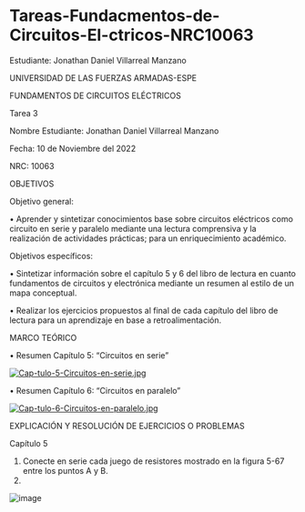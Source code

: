 # Tareas-Fundacmentos-de-Circuitos-El-ctricos-NRC10063
Estudiante: Jonathan Daniel Villarreal Manzano

UNIVERSIDAD DE LAS FUERZAS ARMADAS-ESPE

FUNDAMENTOS DE CIRCUITOS ELÉCTRICOS	

Tarea 3

Nombre Estudiante: Jonathan Daniel Villarreal Manzano

Fecha: 10 de Noviembre del 2022

NRC: 10063


OBJETIVOS

Objetivo general:

•	     Aprender y sintetizar conocimientos base sobre circuitos eléctricos como circuito en serie y paralelo mediante una 
lectura comprensiva y la realización de actividades prácticas; para un enriquecimiento académico. 

Objetivos específicos:

•	     Sintetizar información sobre el capítulo 5 y 6 del libro de lectura en cuanto fundamentos de circuitos y electrónica 
mediante un resumen al estilo de un mapa conceptual.  

•	     Realizar los ejercicios propuestos al final de cada capítulo del libro de lectura para un aprendizaje en base a 
retroalimentación. 

MARCO TEÓRICO

•	Resumen Capítulo 5: “Circuitos en serie”
 
 [![Cap-tulo-5-Circuitos-en-serie.jpg](https://i.postimg.cc/dVpm8Nxc/Cap-tulo-5-Circuitos-en-serie.jpg)](https://postimg.cc/CRCq070c)
 
•	Resumen Capítulo 6: “Circuitos en paralelo”
 
 [![Cap-tulo-6-Circuitos-en-paralelo.jpg](https://i.postimg.cc/zXWRsDd6/Cap-tulo-6-Circuitos-en-paralelo.jpg)](https://postimg.cc/KRGzLbhD)
 
EXPLICACIÓN Y RESOLUCIÓN DE EJERCICIOS O PROBLEMAS

Capítulo 5

1. Conecte en serie cada juego de resistores mostrado en la figura 5-67 entre los puntos A y B.
2. 
![image](https://user-images.githubusercontent.com/116780175/203438539-56e7c7f2-78e7-4725-817d-bfdfd2635b2f.png)

